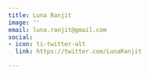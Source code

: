 ```yaml
---
title: Luna Ranjit
image: ''
email: luna.ranjit@gmail.com
social:
- icon: ti-twitter-alt
  link: https://twitter.com/LunaRanjit

---
```

